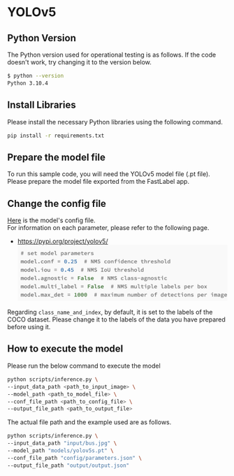 # YOLOv5

## Python Version
The Python version used for operational testing is as follows. If the code doesn't work, try changing it to the version below.
```bash
$ python --version
Python 3.10.4
```

## Install Libraries
Please install the necessary Python libraries using the following command.
```bash
pip install -r requirements.txt
```

## Prepare the model file
To run this sample code, you will need the YOLOv5 model file (.pt file).
Please prepare the model file exported from the FastLabel app.

## Change the config file
[Here](./config/parameters.json) is the model's config file.  
For information on each parameter, please refer to the following page.
 - https://pypi.org/project/yolov5/
![Config Parameter](images/config_parameter.png)

Regarding `class_name_and_index`, by default, it is set to the labels of the COCO dataset.
Please change it to the labels of the data you have prepared before using it.

## How to execute the model
Please run the below command to execute the model
```bash
python scripts/inference.py \
--input_data_path <path_to_input_image> \
--model_path <path_to_model_file> \
--conf_file_path <path_to_config_file> \
--output_file_path <path_to_output_file>
```

The actual file path and the example used are as follows.
```bash
python scripts/inference.py \
--input_data_path "input/bus.jpg" \
--model_path "models/yolov5s.pt" \
--conf_file_path "config/parameters.json" \
--output_file_path "output/output.json"
```
